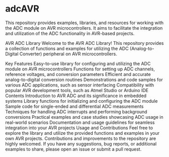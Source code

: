 # adcAVR
This repository provides examples, libraries, and resources for working with the ADC module on AVR microcontrollers. It aims to facilitate the integration and utilization of the ADC functionality in AVR-based projects.

AVR ADC Library
Welcome to the AVR ADC Library! This repository provides a collection of functions and examples for utilizing the ADC (Analog-to-Digital Converter) peripheral on AVR microcontrollers.

Key Features
Easy-to-use library for configuring and utilizing the ADC module on AVR microcontrollers
Functions for setting up ADC channels, reference voltages, and conversion parameters
Efficient and accurate analog-to-digital conversion routines
Demonstrations and code samples for various ADC applications, such as sensor interfacing
Compatibility with popular AVR development tools, such as Atmel Studio or Arduino IDE
Contents
Introduction to AVR ADC and its significance in embedded systems
Library functions for initializing and configuring the ADC module
Sample code for single-ended and differential ADC measurements
Techniques for handling ADC interrupts and performing background conversions
Practical examples and case studies showcasing ADC usage in real-world scenarios
Documentation and usage guidelines for seamless integration into your AVR projects
Usage and Contributions
Feel free to explore the library and utilize the provided functions and examples in your own AVR projects. Contributions and improvements to the repository are highly welcomed. If you have any suggestions, bug reports, or additional examples to share, please open an issue or submit a pull request.
